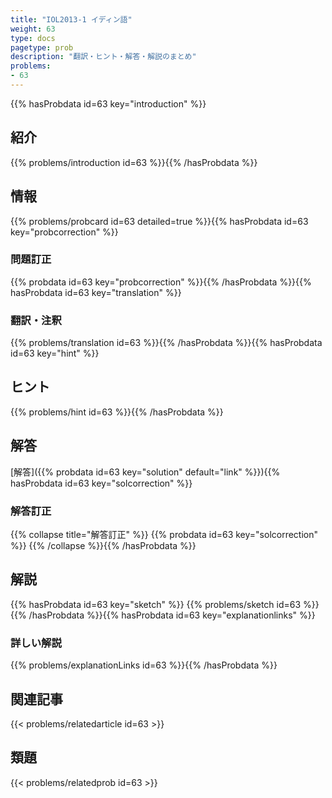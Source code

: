 ```yaml
---
title: "IOL2013-1 イディン語"
weight: 63
type: docs
pagetype: prob
description: "翻訳・ヒント・解答・解説のまとめ"
problems: 
- 63
---
```


{{% hasProbdata id=63 key="introduction" %}}

## 紹介

{{% problems/introduction id=63 %}}{{% /hasProbdata %}}

## 情報

{{% problems/probcard id=63 detailed=true %}}{{% hasProbdata id=63 key="probcorrection" %}}

### 問題訂正

{{% probdata id=63 key="probcorrection" %}}{{% /hasProbdata %}}{{% hasProbdata id=63 key="translation" %}}

### 翻訳・注釈

{{% problems/translation id=63 %}}{{% /hasProbdata %}}{{% hasProbdata id=63 key="hint" %}}

## ヒント

{{% problems/hint id=63 %}}{{% /hasProbdata %}}

## 解答

[解答]({{% probdata id=63 key="solution" default="link" %}}){{% hasProbdata id=63 key="solcorrection" %}}

### 解答訂正

{{% collapse title="解答訂正" %}}
{{% probdata id=63 key="solcorrection" %}}
{{% /collapse %}}{{% /hasProbdata %}}

## 解説

{{% hasProbdata id=63 key="sketch" %}}
{{% problems/sketch id=63 %}}
{{% /hasProbdata %}}{{% hasProbdata id=63 key="explanationlinks" %}}

### 詳しい解説

{{% problems/explanationLinks id=63 %}}{{% /hasProbdata %}}

## 関連記事

{{< problems/relatedarticle id=63 >}}

## 類題

{{< problems/relatedprob id=63 >}}
